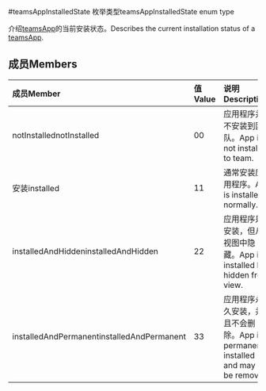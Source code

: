 #<a name="teamsappinstalledstate-enum-type"></a><span data-ttu-id="0c7c0-101">teamsAppInstalledState 枚举类型</span><span class="sxs-lookup"><span data-stu-id="0c7c0-101">teamsAppInstalledState enum type</span></span>



<span data-ttu-id="0c7c0-102">介绍[teamsApp](teamsapp.md)的当前安装状态。</span><span class="sxs-lookup"><span data-stu-id="0c7c0-102">Describes the current installation status of a [teamsApp](teamsapp.md).</span></span>

## <a name="members"></a><span data-ttu-id="0c7c0-103">成员</span><span class="sxs-lookup"><span data-stu-id="0c7c0-103">Members</span></span>

| <span data-ttu-id="0c7c0-104">成员</span><span class="sxs-lookup"><span data-stu-id="0c7c0-104">Member</span></span> | <span data-ttu-id="0c7c0-105">值</span><span class="sxs-lookup"><span data-stu-id="0c7c0-105">Value</span></span>| <span data-ttu-id="0c7c0-106">说明</span><span class="sxs-lookup"><span data-stu-id="0c7c0-106">Description</span></span> |
|:---------------|:--------|:----------|
|<span data-ttu-id="0c7c0-107">notInstalled</span><span class="sxs-lookup"><span data-stu-id="0c7c0-107">notInstalled</span></span>|<span data-ttu-id="0c7c0-108">0</span><span class="sxs-lookup"><span data-stu-id="0c7c0-108">0</span></span>|<span data-ttu-id="0c7c0-109">应用程序并不安装到团队。</span><span class="sxs-lookup"><span data-stu-id="0c7c0-109">App is not installed to team.</span></span>|
|<span data-ttu-id="0c7c0-110">安装</span><span class="sxs-lookup"><span data-stu-id="0c7c0-110">installed</span></span>|<span data-ttu-id="0c7c0-111">1</span><span class="sxs-lookup"><span data-stu-id="0c7c0-111">1</span></span>|<span data-ttu-id="0c7c0-112">通常安装应用程序。</span><span class="sxs-lookup"><span data-stu-id="0c7c0-112">App is installed normally.</span></span>|
|<span data-ttu-id="0c7c0-113">installedAndHidden</span><span class="sxs-lookup"><span data-stu-id="0c7c0-113">installedAndHidden</span></span>|<span data-ttu-id="0c7c0-114">2</span><span class="sxs-lookup"><span data-stu-id="0c7c0-114">2</span></span>|<span data-ttu-id="0c7c0-115">应用程序是安装，但从视图中隐藏。</span><span class="sxs-lookup"><span data-stu-id="0c7c0-115">App is installed but hidden from view.</span></span>|
|<span data-ttu-id="0c7c0-116">installedAndPermanent</span><span class="sxs-lookup"><span data-stu-id="0c7c0-116">installedAndPermanent</span></span>|<span data-ttu-id="0c7c0-117">3</span><span class="sxs-lookup"><span data-stu-id="0c7c0-117">3</span></span>|<span data-ttu-id="0c7c0-118">应用程序永久安装，并且不会删除。</span><span class="sxs-lookup"><span data-stu-id="0c7c0-118">App is permanently installed and may not be removed.</span></span>|
